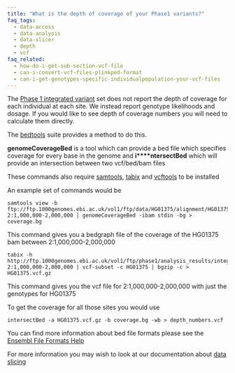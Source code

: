 ```yaml
---
title: "What is the depth of coverage of your Phase1 variants?"
faq_tags:
  - data-access
  - data-analysis
  - data-slicer
  - depth
  - vcf
faq_related:
  - how-do-i-get-sub-section-vcf-file
  - can-i-convert-vcf-files-plinkped-format
  - can-i-get-genotypes-specific-individualpopulation-your-vcf-files
---
```

                    
The [Phase 1 integrated variant](http://ftp.1000genomes.ebi.ac.uk/vol1/ftp/phase1/analysis_results/integrated_call_sets/) set does not report the depth of coverage for each individual at each site. We instead report genotype likelihoods and dosage. If you would like to see depth of coverage numbers you will need to calculate them directly.

The [bedtools](http://code.google.com/p/bedtools/) suite provides a method to do this. 

**genomeCoverageBed** is a tool which can provide a bed file which specifies coverage for every base in the genome and **i****ntersectBed** which will provide an intersection between two vcf/bed/bam files

These commands also require [samtools](http://samtools.sourceforge.net/), [tabix](http://sourceforge.net/projects/samtools/files/tabix/)  and [vcftools](http://vcftools.sourceforge.net/) to be installed

An example set of commands would be

    samtools view -b  ftp://ftp.1000genomes.ebi.ac.uk/vol1/ftp/data/HG01375/alignment/HG01375.mapped.ILLUMINA.bwa.CLM.low_coverage.20120522.bam 2:1,000,000-2,000,000 | genomeCoverageBed -ibam stdin -bg > coverage.bg

This command gives you a bedgraph file of the coverage of the HG01375 bam between 2:1,000,000-2,000,000

    tabix -h http://ftp.1000genomes.ebi.ac.uk/vol1/ftp/phase1/analysis_results/integrated_call_sets/ALL.chr2.integrated_phase1_v3.20101123.snps_indels_svs.genotypes.vcf.gz 2:1,000,000-2,000,000 | vcf-subset -c HG01375 | bgzip -c > HG01375.vcf.gz

This command gives you the vcf file for 2:1,000,000-2,000,000 with just the genotypes for HG01375

To get the coverage for all those sites you would use

    intersectBed -a HG01375.vcf.gz -b coverage.bg -wb > depth_numbers.vcf

You can find more information about bed file formats please see the [Ensembl File Formats Help](http://www.ensembl.org/info/website/upload/bed.html)

For more information you may wish to look at our documentation about [data slicing](http://www.1000genomes.org/faq/how-do-i-get-slice-your-vcf-files)
